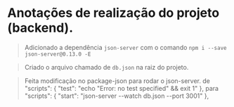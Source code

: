 # Anotações de realização do projeto (backend).

> Adicionado a dependência ``` json-server ``` com o comando
``` npm i --save json-server@0.13.0 -E ```

> Criado o arquivo chamado de ``` db.json ``` na raiz do projeto.

> Feita modificação no package-json para rodar o json-server.
> de   "scripts": { "test": "echo \"Error: no test specified\" && exit 1" },
> para "scripts": { "start": "json-server --watch db.json --port 3001" },

